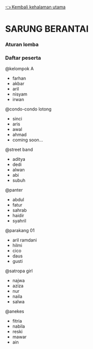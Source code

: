 [👈 Kembali kehalaman utama](/readme.md)


# SARUNG BERANTAI

### Aturan lomba

### Daftar peserta

@kelompok A
- farhan
- akbar
- aril
- nisyam
- irwan

@condo-condo lotong
- sinci
- aris
- awal
- ahmad
- coming soon...

@street band
- aditya
- dedi
- alwan
- abi
- subuh

@panter
- abdul
- fatur
- sahrab
- haidir
- syahril

@parakang 01
- aril ramdani
- hilmi
- cico
- daus
- gusti

@satropa girl
- najwa
- aziza
- nur
- naila
- salwa

@anekes
- fitria
- nabila
- reski
- mawar
- ain


